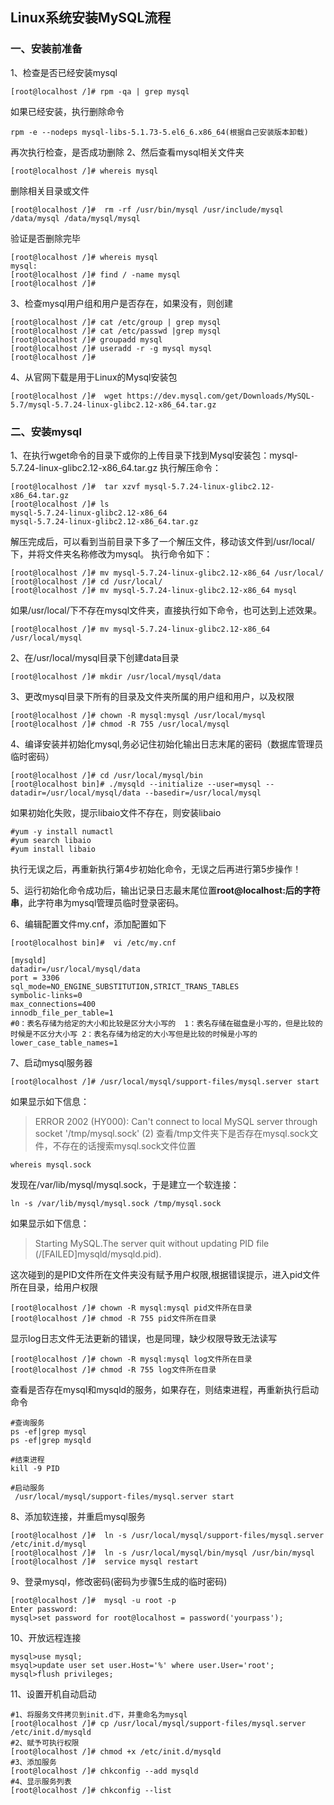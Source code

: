 ## Linux系统安装MySQL流程

### 一、安装前准备
1、检查是否已经安装mysql
```
[root@localhost /]# rpm -qa | grep mysql
```
如果已经安装，执行删除命令
```
rpm -e --nodeps mysql-libs-5.1.73-5.el6_6.x86_64(根据自己安装版本卸载)
```
再次执行检查，是否成功删除
2、然后查看mysql相关文件夹
```
[root@localhost /]# whereis mysql
```
删除相关目录或文件
```
[root@localhost /]#  rm -rf /usr/bin/mysql /usr/include/mysql /data/mysql /data/mysql/mysql 
```
验证是否删除完毕
```
[root@localhost /]# whereis mysql
mysql:
[root@localhost /]# find / -name mysql
[root@localhost /]# 
```
3、检查mysql用户组和用户是否存在，如果没有，则创建
```
[root@localhost /]# cat /etc/group | grep mysql
[root@localhost /]# cat /etc/passwd |grep mysql
[root@localhost /]# groupadd mysql
[root@localhost /]# useradd -r -g mysql mysql
[root@localhost /]# 
```
4、从官网下载是用于Linux的Mysql安装包
```
[root@localhost /]#  wget https://dev.mysql.com/get/Downloads/MySQL-5.7/mysql-5.7.24-linux-glibc2.12-x86_64.tar.gz
```

### 二、安装mysql
1、在执行wget命令的目录下或你的上传目录下找到Mysql安装包：mysql-5.7.24-linux-glibc2.12-x86_64.tar.gz
执行解压命令：
```
[root@localhost /]#  tar xzvf mysql-5.7.24-linux-glibc2.12-x86_64.tar.gz
[root@localhost /]# ls
mysql-5.7.24-linux-glibc2.12-x86_64
mysql-5.7.24-linux-glibc2.12-x86_64.tar.gz
```
解压完成后，可以看到当前目录下多了一个解压文件，移动该文件到/usr/local/下，并将文件夹名称修改为mysql。
执行命令如下：
```
[root@localhost /]# mv mysql-5.7.24-linux-glibc2.12-x86_64 /usr/local/
[root@localhost /]# cd /usr/local/
[root@localhost /]# mv mysql-5.7.24-linux-glibc2.12-x86_64 mysql
```
如果/usr/local/下不存在mysql文件夹，直接执行如下命令，也可达到上述效果。
```
[root@localhost /]# mv mysql-5.7.24-linux-glibc2.12-x86_64 /usr/local/mysql
```
2、在/usr/local/mysql目录下创建data目录
```
[root@localhost /]# mkdir /usr/local/mysql/data
```
3、更改mysql目录下所有的目录及文件夹所属的用户组和用户，以及权限
```
[root@localhost /]# chown -R mysql:mysql /usr/local/mysql
[root@localhost /]# chmod -R 755 /usr/local/mysql
```
4、编译安装并初始化mysql,务必记住初始化输出日志末尾的密码（数据库管理员临时密码）
```
[root@localhost /]# cd /usr/local/mysql/bin
[root@localhost bin]# ./mysqld --initialize --user=mysql --datadir=/usr/local/mysql/data --basedir=/usr/local/mysql
```
如果初始化失败，提示libaio文件不存在，则安装libaio
```
#yum -y install numactl
#yum search libaio
#yum install libaio
```
执行无误之后，再重新执行第4步初始化命令，无误之后再进行第5步操作！

5、运行初始化命令成功后，输出记录日志最末尾位置**root@localhost:后的字符串**，此字符串为mysql管理员临时登录密码。

6、编辑配置文件my.cnf，添加配置如下
```
[root@localhost bin]#  vi /etc/my.cnf

[mysqld]
datadir=/usr/local/mysql/data
port = 3306
sql_mode=NO_ENGINE_SUBSTITUTION,STRICT_TRANS_TABLES
symbolic-links=0
max_connections=400
innodb_file_per_table=1
#0：表名存储为给定的大小和比较是区分大小写的  1：表名存储在磁盘是小写的，但是比较的时候是不区分大小写 2：表名存储为给定的大小写但是比较的时候是小写的
lower_case_table_names=1
```
7、启动mysql服务器
```
[root@localhost /]# /usr/local/mysql/support-files/mysql.server start
```
如果显示如下信息：
>ERROR 2002 (HY000): Can't connect to local MySQL server through socket '/tmp/mysql.sock' (2)
查看/tmp文件夹下是否存在mysql.sock文件，不存在的话搜索mysql.sock文件位置
```
whereis mysql.sock
```
发现在/var/lib/mysql/mysql.sock，于是建立一个软连接：
```
ln -s /var/lib/mysql/mysql.sock /tmp/mysql.sock
```
如果显示如下信息：
>Starting MySQL.The server quit without updating PID file (/[FAILED]mysqld/mysqld.pid).

这次碰到的是PID文件所在文件夹没有赋予用户权限,根据错误提示，进入pid文件所在目录，给用户权限
```
[root@localhost /]# chown -R mysql:mysql pid文件所在目录
[root@localhost /]# chmod -R 755 pid文件所在目录
```
显示log日志文件无法更新的错误，也是同理，缺少权限导致无法读写
```
[root@localhost /]# chown -R mysql:mysql log文件所在目录
[root@localhost /]# chmod -R 755 log文件所在目录
```
查看是否存在mysql和mysqld的服务，如果存在，则结束进程，再重新执行启动命令
```
#查询服务
ps -ef|grep mysql
ps -ef|grep mysqld

#结束进程
kill -9 PID

#启动服务
 /usr/local/mysql/support-files/mysql.server start
```
8、添加软连接，并重启mysql服务
```
[root@localhost /]#  ln -s /usr/local/mysql/support-files/mysql.server /etc/init.d/mysql 
[root@localhost /]#  ln -s /usr/local/mysql/bin/mysql /usr/bin/mysql
[root@localhost /]#  service mysql restart
```
9、登录mysql，修改密码(密码为步骤5生成的临时密码)
```
[root@localhost /]#  mysql -u root -p
Enter password:
mysql>set password for root@localhost = password('yourpass');
```
10、开放远程连接
```
mysql>use mysql;
msyql>update user set user.Host='%' where user.User='root';
mysql>flush privileges;
```
11、设置开机自动启动
```
#1、将服务文件拷贝到init.d下，并重命名为mysql
[root@localhost /]# cp /usr/local/mysql/support-files/mysql.server /etc/init.d/mysqld
#2、赋予可执行权限
[root@localhost /]# chmod +x /etc/init.d/mysqld
#3、添加服务
[root@localhost /]# chkconfig --add mysqld
#4、显示服务列表
[root@localhost /]# chkconfig --list
```
